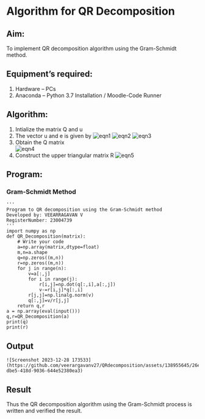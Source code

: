 # Algorithm for QR Decomposition
## Aim:
To implement QR decomposition algorithm using the Gram-Schmidt method.
## Equipment’s required:
1.	Hardware – PCs
2.	Anaconda – Python 3.7 Installation / Moodle-Code Runner
## Algorithm:
1.	Intialize the matrix Q and u
2.	The vector u and e is given by
    ![eqn1](./ex4.jpg)
    ![eqn2](./ex6.jpg)
    ![eqn3](./ex3.jpg)
3.	Obtain the Q matrix   
    ![eqn4](./ex1.jpg)
4.	Construct the upper triangular matrix R
    ![eqn5](./ex2.jpg)
## Program:
### Gram-Schmidt Method
```
''' 
Program to QR decomposition using the Gram-Schmidt method
Developed by: VEEARRAGAVAN V
RegisterNumber: 23004739
'''
import numpy as np
def QR_Decomposition(matrix):
    # Write your code 
    a=np.array(matrix,dtype=float)
    m,n=a.shape
    q=np.zeros((m,n))
    r=np.zeros((m,n))
    for j in range(n):
        v=a[:,j]
        for i in range(j):
            r[i,j]=np.dot(q[:,i],a[:,j])
            v-=r[i,j]*q[:,i]
        r[j,j]=np.linalg.norm(v)
        q[:,j]=v/r[j,j]
    return q,r
a = np.array(eval(input()))
q,r=QR_Decomposition(a)
print(q)
print(r)
```
## Output
```
![Screenshot 2023-12-28 173533](https://github.com/veerargavanv27/QRdecomposition/assets/138955645/26e13846-dbe5-418d-9036-644e52380ea3)
```
## Result
Thus the QR decomposition algorithm using the Gram-Schmidt process is written and verified the result.
